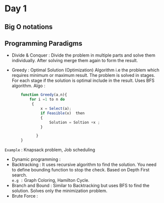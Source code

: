 # Day 1

## Big O notations

## Programming Paradigms

  * Divide & Conquer : Divide the problem in multiple parts and solve them individually. After solving merge them again to form the result. 

  * Greedy :  Optimal Solution (Optimization) Algorithm i.e the problem which requires minimum or maximum result. The problem is solved in stages. For each stage if the solution is optimal include in the result. Uses BFS algorithm. 
  Algo :
    
    ```js
        function Greedy(a,n){
            for i =1 to n do 
             {
                 x = Select(a);
                 if Feasible(x)  then 
                 {
                     Solution = Soltion +x ;
                 }

               }
        }
    ```
    

   `Example` :  Knapsack problem, Job scheduling

  * Dynamic programming :
  * Backtracking :  It uses recursive algorithm to find the solution. You need to define bounding function to stop the check. Based on Depth First search.   
  `e.g :`  Graph Coloring, Hamilton Cycle.
  * Branch and Bound :
     Similar to Backtracking but uses BFS to find the solution. Solves only the minimization problem. 
  * Brute Force : 